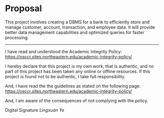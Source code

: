# Proposal

This project involves creating a DBMS for a bank to efficiently store
and manage customer, account, transaction, and employee data. It will
provide better data management capabilities and optimized queries for
faster processing.

------

I have read and understood the Academic Integrity Policy:
https://osccr.sites.northeastern.edu/academic-integrity-policy/

I hereby declare that this project is my own work, that is authentic, and no part of this project has been taken any online or offline resources.
If this project is found not to be authentic, I take full responsibility.

And, I have read the the guidelines as stated on the following page:
https://osccr.sites.northeastern.edu/academic-integrity-policy/

And, I am aware of the consequences of not complying with the policy.

Digital Signature *Lingxuan Ye*
